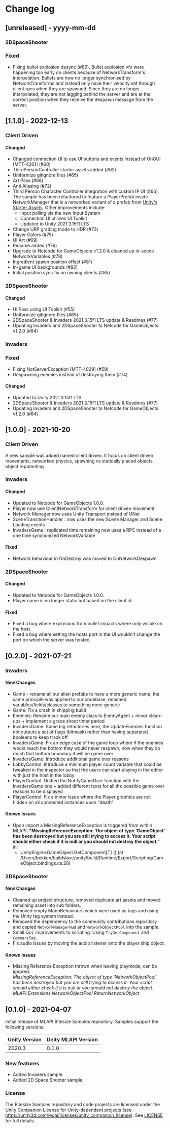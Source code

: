 # Change log

## [unreleased] - yyyy-mm-dd

### 2DSpaceShooter

### Fixed
- Fixing bullet explosion desync (#89). Bullet explosion vfx were happening too early on clients because of NetworkTransform's interpolation. Bullets are now no longer synchronised by NetworkTransforms and instead only have their velocity set through client rpcs when they are spawned. Since they are no longer interpolated, they are not lagging behind the server and are at the correct position when they receive the despawn message from the server.

## [1.1.0] - 2022-12-13

### Client Driven

#### Changed
- Changed connection UI to use UI buttons and events instead of OnGUI [MTT-4201] (#60)
- ThirdPersonController starter assets added (#62)
- Uniformize gitignore files (#65)
- Art Pass (#68)
- Anti Aliasing (#72)
- Third Person Character Controller integration with custom IP UI (#66) The sample has been refactored to feature a PlayerPrefab inside NetworkManager that is a networked variant of a prefab from [Unity's Starter Assets](https://assetstore.unity.com/packages/essentials/starter-assets-third-person-character-controller-196526). Other improvements include:
  - Input polling via the new Input System
  - Connection UI utilizes UI Toolkit
  - Updated to Unity 2021.3.15f1 LTS
- Change URP grading mode to HDR (#73)
- Player Colors (#75)
- UI Art (#69)
- Readme added (#76)
- Upgrade to Netcode for GameObjects v1.2.0 & cleaned up in-scene NetworkVariables (#78)
- Ingredient spawn position offset (#81)
- In-game UI backgrounds (#82)
- Initial position sync fix on owning clients (#85)

### 2DSpaceShooter

#### Changed
- UI Pass using UI Toolkit (#55)
- Uniformize gitignore files (#65)
- 2DSpaceShooter & Invaders 2021.3.15f1 LTS update & Readmes (#77)
- Updating Invaders and 2DSpaceShooter to Netcode for GameObjects v1.2.0 (#84)

### Invaders

### Fixed
- Fixing NotServerException [MTT-4029] (#59)
- Despawning enemies instead of destroying them (#74)

#### Changed
- Updated to Unity 2021.3.15f1 LTS
- 2DSpaceShooter & Invaders 2021.3.15f1 LTS update & Readmes (#77)
- Updating Invaders and 2DSpaceShooter to Netcode for GameObjects v1.2.0 (#84)

## [1.0.0] - 2021-10-20

### Client Driven

A new sample was added named client driven. It focus on client driven movements, networked physics, spawning vs statically placed objects, object reparenting

### Invaders

#### Changed
- Updated to Netcode for GameObjects 1.0.0.
- Player now use ClientNetworkTransform for client driven movement
- Network Manager now uses Unity Transport instead of UNet
- SceneTransitionHandler : now uses the new Scene Manager and Scene Loading events
- InvadersGame : replicated time remaining now uses a RPC instead of a one time synchonized NetworkVariable

#### Fixed
- Network behaviour in OnDestroy was moved to OnNetworkDespawn

### 2DSpaceShooter

#### Changed
- Updated to Netcode for GameObjects 1.0.0.
- Player name is no longer static but based on the client id.

#### Fixed
- Fixed a bug where explosions from bullet impacts where only visible on the host.
- Fixed a bug where setting the hosts port in the UI wouldn't change the port on which the server was hosted.

## [0.2.0] - 2021-07-21

### Invaders

#### New Changes

- Game - rename all our alien prefabs to have a more generic name, the same principle was applied to our codebase, renamed variables/fields/classes to something more generic
- Game: Fix a crash in shipping build
- Enemies: Rename our main enemy class to EnemyAgent + minor clean-ups + implement a grace shoot timer period
- InvadersGame: Some big refactories here, the UpdateEnemies function not outputs a set of flags (bitmask) rather than having separated booleans to keep track off
- InvadersGame: Fix an edge case of the game loop where if the enemies would reach the bottom they would never respawn, now when they do reach that bottom boundary it will be game over
- InvadersGame: Introduce additional game over reasons
- LobbyControl: Introduce a minimum player count variable that could be tweaked in the inspector so that the users can start playing in the editor with just the host in the lobby
- PlayerControl: Unified the NotifyGameOver function with the InvadersGame one + added different texts for all the possible game over reasons to be displayed
- PlayerControl: Fix a minor issue where the Player graphics are not hidden on all connected instances upon "death".

#### Known Issues

- Upon import a MissingReferenceException is triggered from within MLAPI: **"MissingReferenceException: The object of type ‘GameObject’ has been destroyed but you are still trying to access it.
  Your script should either check if it is null or you should not destroy the object."** in:
  - UnityEngine.GameObject.GetComponent[T] () (at /Users/bokken/buildslave/unity/build/Runtime/Export/Scripting/GameObject.bindings.cs:28)

### 2DSpaceShooter

#### New Changes
- Cleaned up project structure, removed duplicate art assets and moved remaining asset into sub folders.
- Removed empty MonoBehaviours which were used as tags and using the Unity tag system instead.
- Removed the dependency to the community contributions repository and copied `NetworkManagerHud` and `NetworkObjectPool` into the sample.
- Small QoL improvements to scripting. Using `TryGetComponent` and `CompareTag`.
- Fix audio issues by moving the audio listener onto the player ship object.

#### Known Issues

- Missing Reference Exception thrown when leaving playmode, can be ignored:<br>
*MissingReferenceException: The object of type 'NetworkObjectPool' has been destroyed but you are still trying to access it.
Your script should either check if it is null or you should not destroy the object.
MLAPI.Extensions.NetworkObjectPool.ReturnNetworkObject*

## [0.1.0] - 2021-04-07

Initial release of MLAPI Bitesize Samples repository. Samples support the following versions:

| Unity Version | Unity MLAPI Version |
| -- | -- |
| 2020.3 | 0.1.0 |

### New features

- Added Invaders sample.
- Added 2D Space Shooter sample.

### License

The Bitesize Samples repository and code projects are licensed under the Unity Companion License for Unity-dependent projects (see https://unity3d.com/legal/licenses/unity_companion_license). See [LICENSE](https://github.com/Unity-Technologies/com.unity.multiplayer.samples.bitesize/blob/main/LICENSE.md) for full details.
